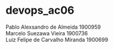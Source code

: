 # devops_ac06
Pablo Alexsandro de Almeida 1900959  
Marcelo Suezawa Vieira 1900736  
Luiz Felipe de Carvalho Miranda 1900699  
